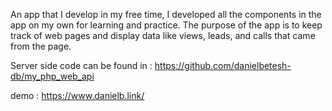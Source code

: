 An app that I develop in my free time,
I developed all the components in the app on my own for learning and practice.
The purpose of the app is to keep track of web pages and display data like  views, leads, and calls that came from the page.

Server side code can be found in : https://github.com/danielbetesh-db/my_php_web_api

demo : https://www.danielb.link/
